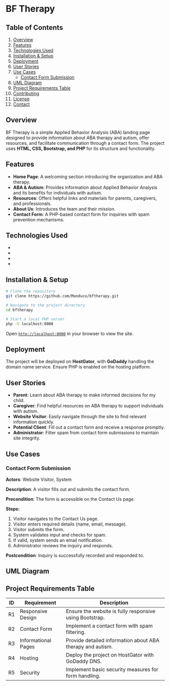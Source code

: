 # BF Therapy

## Table of Contents

1. [Overview](#overview)
2. [Features](#features)
3. [Technologies Used](#technologies-used)
4. [Installation & Setup](#installation--setup)
5. [Deployment](#deployment)
6. [User Stories](#user-stories)
7. [Use Cases](#use-cases)
   - [Contact Form Submission](#contact-form-submission)
8. [UML Diagram](#uml-diagram)
9. [Project Requirements Table](#project-requirements-table)
10. [Contributing](#contributing)
11. [License](#license)
12. [Contact](#contact)

## Overview

BF Therapy is a simple Applied Behavior Analysis (ABA) landing page designed to provide information about ABA therapy and autism, offer resources, and facilitate communication through a contact form. The project uses **HTML, CSS, Bootstrap, and PHP** for its structure and functionality.

## Features

- **Home Page**: A welcoming section introducing the organization and ABA therapy.
- **ABA & Autism**: Provides information about Applied Behavior Analysis and its benefits for individuals with autism.
- **Resources**: Offers helpful links and materials for parents, caregivers, and professionals.
- **About Us**: Introduces the team and their mission.
- **Contact Form**: A PHP-based contact form for inquiries with spam prevention mechanisms.

## Technologies Used

-
-
-
-

## Installation & Setup

```sh
# Clone the repository
git clone https://github.com/Manduco/bftherapy.git

# Navigate to the project directory
cd bftherapy

# Start a local PHP server
php -S localhost:8000
```

Open [`http://localhost:8000`](http://localhost:8000) in your browser to view the site.

## Deployment

The project will be deployed on **HostGator**, with **GoDaddy** handling the domain name service. Ensure PHP is enabled on the hosting platform.

## User Stories

- **Parent**: Learn about ABA therapy to make informed decisions for my child.
- **Caregiver**: Find helpful resources on ABA therapy to support individuals with autism.
- **Website Visitor**: Easily navigate through the site to find relevant information quickly.
- **Potential Client**: Fill out a contact form and receive a response promptly.
- **Administrator**: Filter spam from contact form submissions to maintain site integrity.

## Use Cases

### Contact Form Submission

**Actors**: Website Visitor, System

**Description**: A visitor fills out and submits the contact form.

**Precondition**: The form is accessible on the Contact Us page.

**Steps:**

1. Visitor navigates to the Contact Us page.
2. Visitor enters required details (name, email, message).
3. Visitor submits the form.
4. System validates input and checks for spam.
5. If valid, system sends an email notification.
6. Administrator reviews the inquiry and responds.

**Postcondition**: Inquiry is successfully recorded and responded to.

## UML Diagram



## Project Requirements Table

| ID | Requirement         | Description                                                |
| -- | ------------------- | ---------------------------------------------------------- |
| R1 | Responsive Design   | Ensure the website is fully responsive using Bootstrap.    |
| R2 | Contact Form        | Implement a contact form with spam filtering.              |
| R3 | Informational Pages | Provide detailed information about ABA therapy and autism. |
| R4 | Hosting             | Deploy the project on HostGator with GoDaddy DNS.          |
| R5 | Security            | Implement basic security measures for form handling.       |




